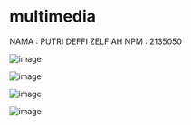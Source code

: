 # multimedia

NAMA : PUTRI DEFFI ZELFIAH
NPM : 2135050

![image](https://user-images.githubusercontent.com/100106744/191543836-625d379f-5e97-4968-a949-1d5d5eb11fc1.png)

![image](https://user-images.githubusercontent.com/100106744/191543723-1a7e8ad9-700f-41a8-86a6-ffe531821c03.png)

![image](https://user-images.githubusercontent.com/100106744/191543926-ebf6852a-cd89-4015-b4aa-e1d3f2d04871.png)

![image](https://user-images.githubusercontent.com/100106744/191543998-537f4dfd-15d0-4deb-ab5c-c16ab9ba44a1.png)
